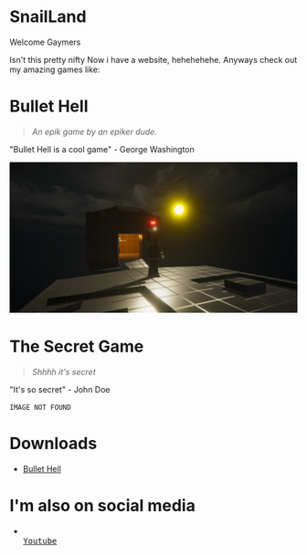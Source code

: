 # SnailLand
Welcome Gaymers

Isn't this pretty nifty
Now i have a website, hehehehehe.
Anyways check out my amazing games like:
# Bullet Hell
> *An epik game by an epiker dude.*

"Bullet Hell is a cool game" - George Washington

![Nome Chillin](./Screenshot1.png)

# The Secret Game
> *Shhhh it's secret*

"It's so secret" - John Doe

```
IMAGE NOT FOUND
```

# Downloads
* [Bullet Hell](https://github.com/ASnailman777/SnailLand/releases/tag/BulletHell)

# I'm also on social media

* <kbd> <br> [Youtube](https://www.youtube.com/channel/UCE6gzWZaLhG1PglvFILDT8Q) <br> </kbd>
